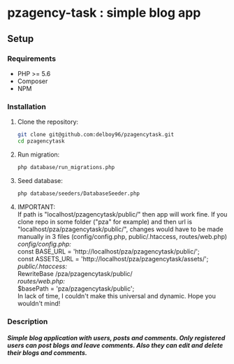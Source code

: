 # pzagency-task : simple blog app

## Setup

### Requirements
- PHP >= 5.6
- Composer
- NPM

### Installation
1. Clone the repository:
   ```sh
   git clone git@github.com:delboy96/pzagencytask.git
   cd pzagencytask
2. Run migration:
    ```sh
   php database/run_migrations.php   
3. Seed database: 
    ```sh
   php database/seeders/DatabaseSeeder.php
4. IMPORTANT:  
   If path is "localhost/pzagencytask/public/" then app will work fine. 
   If you clone repo in some folder ("pza" for example) and then url is "localhost/pza/pzagencytask/public/",
   changes would have to be made manually in 3 files (config/config.php, public/.htaccess, routes/web.php)    
   _config/config.php:_  
   const BASE_URL = 'http://localhost/pza/pzagencytask/public/';  
   const ASSETS_URL = 'http://localhost/pza/pzagencytask/assets/';  
   _public/.htaccess:_  
   RewriteBase /pza/pzagencytask/public/  
   _routes/web.php:_  
   $basePath = 'pza/pzagencytask/public';    
   In lack of time, I couldn't make this universal and dynamic. Hope you wouldn't mind! 
   
### Description
##### Simple blog application with users, posts and comments. Only registered users can post blogs and leave comments. Also they can edit and delete their blogs and comments.
